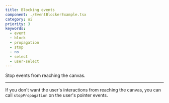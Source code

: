 ```yaml
---
title: Blocking events
component: ./EventBlockerExample.tsx
category: ui
priority: 3
keywords:
  - event
  - block
  - propagation
  - stop
  - no
  - select
  - user-select
---
```


Stop events from reaching the canvas.

---

If you don't want the user's interactions from reaching the canvas, you can call `stopPropagation` on the user's pointer events.
